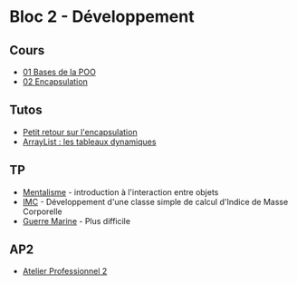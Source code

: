 # Bloc 2 - Développement

## Cours

- [01 Bases de la POO](pdf/jav_05.1_oop_01.pdf)
- [02 Encapsulation](pdf/jav_05.2_enc_01.pdf)

## Tutos

- [Petit retour sur l'encapsulation](tuto/tuto_encapsulation.md)
- [ArrayList : les tableaux dynamiques](tuto/tuto_arraylist.md)

## TP

- [Mentalisme](tp/mentalisme.md) - introduction à l'interaction entre objets
- [IMC](tp/imc.md) - Développement d'une classe simple de calcul d'Indice de Masse Corporelle
- [Guerre Marine](tp/gm.md) - Plus difficile

## AP2

- [Atelier Professionnel 2](../ap2/README.md)
